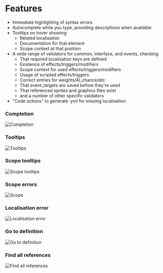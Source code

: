 # Features

* Immediate highlighting of syntax errors
* Autocomplete while you type, providing descriptions when available
* Tooltips on hover showing:
  * Related localisation
  * Documentation for that element
  * Scope context at that position
* A wide range of validators for common, interface, and events, checking
  * That required localisation keys are defined
  * Existence of effects/triggers/modifiers
  * Scope context for used effects/triggers/modifiers
  * Usage of scripted effects/triggers
  * Correct entries for weights/AI_chance/etc
  * That event\_targets are saved before they're used
  * That referenced sprites and graphics files exist
  * and a number of other specific validators
* "Code actions" to generate .yml for missing localisation

### Completion

![Completion](./assets/completion.gif)

### Tooltips

![Tooltips](./assets/tooltips.gif)

### Scope tooltips

![Scope tooltips](./assets/scopetooltip.gif)

### Scope errors

![Scope ](./assets/scopeerror.gif)

### Localisation error

![Localisation error](./assets/localisationerror.gif)

### Go to definition

![Go to definition](./assets/gotodef.gif)

### Find all references

![Find all references](./assets/findallrefs.png)

